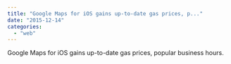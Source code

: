 ```yaml
---
title: "Google Maps for iOS gains up-to-date gas prices, p..."
date: "2015-12-14"
categories: 
  - "web"
---
```


Google Maps for iOS gains up-to-date gas prices, popular business hours.
